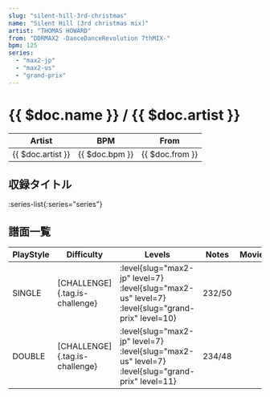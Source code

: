 ```yaml
---
slug: "silent-hill-3rd-christmas"
name: "Silent Hill (3rd christmas mix)"
artist: "THOMAS HOWARD"
from: "DDRMAX2 -DanceDanceRevolution 7thMIX-"
bpm: 125
series:
  - "max2-jp"
  - "max2-us"
  - "grand-prix"
---
```


# {{ $doc.name }} / {{ $doc.artist }}

|Artist|BPM|From|
|------|---|----|
|{{ $doc.artist }}|{{ $doc.bpm }}|{{ $doc.from }}|

## 収録タイトル

:series-list{:series="series"}

## 譜面一覧

|PlayStyle|Difficulty|Levels|Notes|Movie|
|---------|----------|------|-----|-----|
|SINGLE|[CHALLENGE]{.tag.is-challenge}|<div class="field is-grouped is-grouped-multiline"> :level{slug="max2-jp" level=7} :level{slug="max2-us" level=7} :level{slug="grand-prix" level=10}</div>|232/50||
|DOUBLE|[CHALLENGE]{.tag.is-challenge}|<div class="field is-grouped is-grouped-multiline"> :level{slug="max2-jp" level=7} :level{slug="max2-us" level=7} :level{slug="grand-prix" level=11}</div>|234/48||
